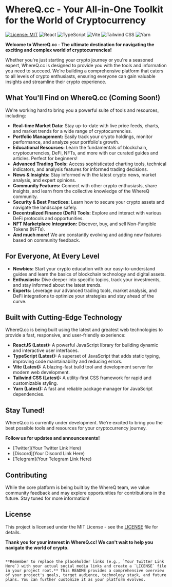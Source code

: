 # WhereQ.cc - Your All-in-One Toolkit for the World of Cryptocurrency

[![License: MIT](https://img.shields.io/badge/License-MIT-yellow.svg)](https://opensource.org/licenses/MIT)
![React](https://img.shields.io/badge/React-Latest-blue.svg)
![TypeScript](https://img.shields.io/badge/TypeScript-Latest-blueviolet.svg)
![Vite](https://img.shields.io/badge/Vite-Latest-brightgreen.svg)
![Tailwind CSS](https://img.shields.io/badge/Tailwind_CSS-Latest-lightblue.svg)
![Yarn](https://img.shields.io/badge/Yarn-Latest-red.svg)

**Welcome to WhereQ.cc - The ultimate destination for navigating the exciting and complex world of cryptocurrencies!**

Whether you're just starting your crypto journey or you're a seasoned expert, WhereQ.cc is designed to provide you with the tools and information you need to succeed. We're building a comprehensive platform that caters to all levels of crypto enthusiasts, ensuring everyone can gain valuable insights and streamline their crypto experience.

## What You'll Find on WhereQ.cc (Coming Soon!)

We're working hard to bring you a powerful suite of tools and resources, including:

* **Real-time Market Data:** Stay up-to-date with live price feeds, charts, and market trends for a wide range of cryptocurrencies.
* **Portfolio Management:** Easily track your crypto holdings, monitor performance, and analyze your portfolio's growth.
* **Educational Resources:** Learn the fundamentals of blockchain, cryptocurrencies, DeFi, NFTs, and more with our curated guides and articles. Perfect for beginners!
* **Advanced Trading Tools:** Access sophisticated charting tools, technical indicators, and analysis features for informed trading decisions.
* **News & Insights:** Stay informed with the latest crypto news, market analysis, and expert opinions.
* **Community Features:** Connect with other crypto enthusiasts, share insights, and learn from the collective knowledge of the WhereQ community.
* **Security & Best Practices:** Learn how to secure your crypto assets and navigate the landscape safely.
* **Decentralized Finance (DeFi) Tools:** Explore and interact with various DeFi protocols and opportunities.
* **NFT Marketplace Integration:** Discover, buy, and sell Non-Fungible Tokens (NFTs).
* **And much more!** We are constantly evolving and adding new features based on community feedback.

## For Everyone, At Every Level

* **Newbies:** Start your crypto education with our easy-to-understand guides and learn the basics of blockchain technology and digital assets.
* **Enthusiasts:** Dive deeper into specific topics, track your investments, and stay informed about the latest trends.
* **Experts:** Leverage our advanced trading tools, market analysis, and DeFi integrations to optimize your strategies and stay ahead of the curve.

## Built with Cutting-Edge Technology

WhereQ.cc is being built using the latest and greatest web technologies to provide a fast, responsive, and user-friendly experience:

* **ReactJS (Latest):** A powerful JavaScript library for building dynamic and interactive user interfaces.
* **TypeScript (Latest):** A superset of JavaScript that adds static typing, improving code maintainability and reducing errors.
* **Vite (Latest):** A blazing-fast build tool and development server for modern web development.
* **Tailwind CSS (Latest):** A utility-first CSS framework for rapid and customizable styling.
* **Yarn (Latest):** A fast and reliable package manager for JavaScript dependencies.

## Stay Tuned!

WhereQ.cc is currently under development. We're excited to bring you the best possible tools and resources for your cryptocurrency journey.

**Follow us for updates and announcements!**

* [Twitter](Your Twitter Link Here)
* [Discord](Your Discord Link Here)
* [Telegram](Your Telegram Link Here)

## Contributing

While the core platform is being built by the WhereQ team, we value community feedback and may explore opportunities for contributions in the future. Stay tuned for more information!

## License

This project is licensed under the MIT License - see the [LICENSE](LICENSE) file for details.

**Thank you for your interest in WhereQ.cc! We can't wait to help you navigate the world of crypto.**
```

**Remember to replace the placeholder links (e.g., `Your Twitter Link Here`) with your actual social media links and create a `LICENSE` file in your project root.** This README provides a comprehensive overview of your project's goals, target audience, technology stack, and future plans. You can further customize it as your platform evolves.
